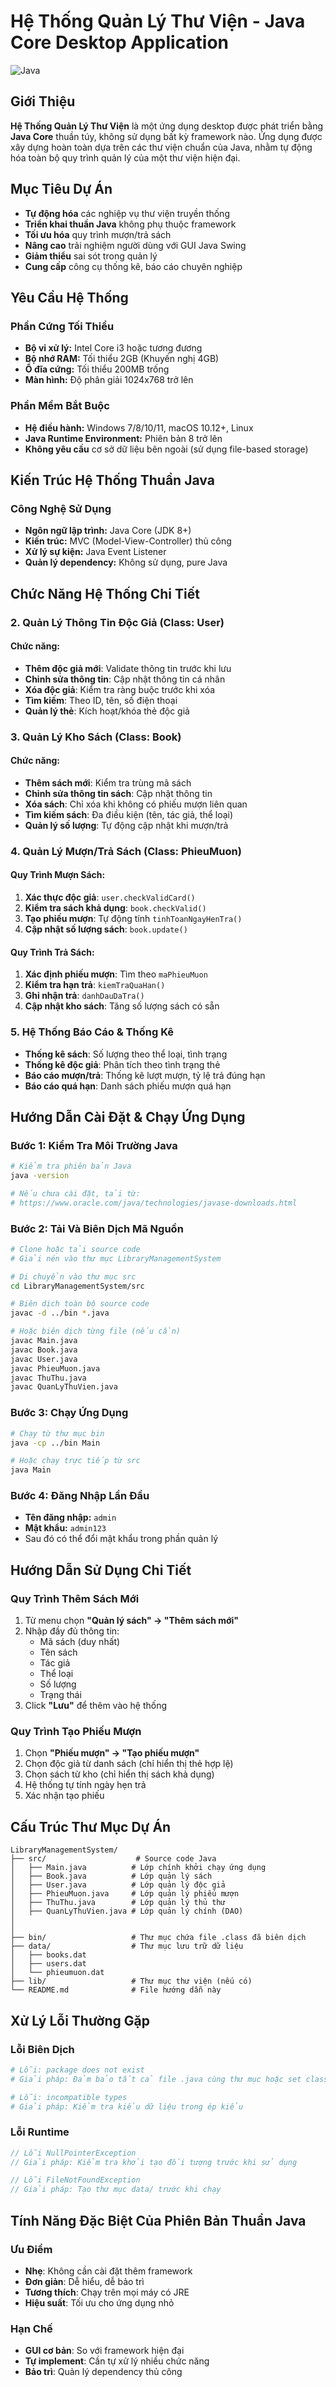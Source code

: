 #  Hệ Thống Quản Lý Thư Viện - Java Core Desktop Application

![Java](https://img.shields.io/badge/Java-ED8B00?style=for-the-badge&logo=java&logoColor=white)

##  Giới Thiệu

**Hệ Thống Quản Lý Thư Viện** là một ứng dụng desktop được phát triển bằng **Java Core** thuần túy, không sử dụng bất kỳ framework nào. Ứng dụng được xây dựng hoàn toàn dựa trên các thư viện chuẩn của Java, nhằm tự động hóa toàn bộ quy trình quản lý của một thư viện hiện đại.

## Mục Tiêu Dự Án

- **Tự động hóa** các nghiệp vụ thư viện truyền thống
- **Triển khai thuần Java** không phụ thuộc framework
- **Tối ưu hóa** quy trình mượn/trả sách
- **Nâng cao** trải nghiệm người dùng với GUI Java Swing
- **Giảm thiểu** sai sót trong quản lý
- **Cung cấp** công cụ thống kê, báo cáo chuyên nghiệp

##  Yêu Cầu Hệ Thống

### Phần Cứng Tối Thiểu
- **Bộ vi xử lý:** Intel Core i3 hoặc tương đương
- **Bộ nhớ RAM:** Tối thiểu 2GB (Khuyến nghị 4GB)
- **Ổ đĩa cứng:** Tối thiểu 200MB trống
- **Màn hình:** Độ phân giải 1024x768 trở lên

### Phần Mềm Bắt Buộc
- **Hệ điều hành:** Windows 7/8/10/11, macOS 10.12+, Linux
- **Java Runtime Environment:** Phiên bản 8 trở lên
- **Không yêu cầu** cơ sở dữ liệu bên ngoài (sử dụng file-based storage)

## Kiến Trúc Hệ Thống Thuần Java

### Công Nghệ Sử Dụng
- **Ngôn ngữ lập trình:** Java Core (JDK 8+)
- **Kiến trúc:** MVC (Model-View-Controller) thủ công
- **Xử lý sự kiện:** Java Event Listener
- **Quản lý dependency:** Không sử dụng, pure Java


## Chức Năng Hệ Thống Chi Tiết

###  2. Quản Lý Thông Tin Độc Giả (Class: User)



#### Chức năng:
- **Thêm độc giả mới**: Validate thông tin trước khi lưu
- **Chỉnh sửa thông tin**: Cập nhật thông tin cá nhân
- **Xóa độc giả**: Kiểm tra ràng buộc trước khi xóa
- **Tìm kiếm**: Theo ID, tên, số điện thoại
- **Quản lý thẻ**: Kích hoạt/khóa thẻ độc giả

### 3. Quản Lý Kho Sách (Class: Book)


#### Chức năng:
- **Thêm sách mới**: Kiểm tra trùng mã sách
- **Chỉnh sửa thông tin sách**: Cập nhật thông tin
- **Xóa sách**: Chỉ xóa khi không có phiếu mượn liên quan
- **Tìm kiếm sách**: Đa điều kiện (tên, tác giả, thể loại)
- **Quản lý số lượng**: Tự động cập nhật khi mượn/trả

### 4. Quản Lý Mượn/Trả Sách (Class: PhieuMuon)



#### Quy Trình Mượn Sách:
1. **Xác thực độc giả**: `user.checkValidCard()`
2. **Kiểm tra sách khả dụng**: `book.checkValid()`
3. **Tạo phiếu mượn**: Tự động tính `tinhToanNgayHenTra()`
4. **Cập nhật số lượng sách**: `book.update()`

#### Quy Trình Trả Sách:
1. **Xác định phiếu mượn**: Tìm theo `maPhieuMuon`
2. **Kiểm tra hạn trả**: `kiemTraQuaHan()`
3. **Ghi nhận trả**: `danhDauDaTra()`
4. **Cập nhật kho sách**: Tăng số lượng sách có sẵn

### 5. Hệ Thống Báo Cáo & Thống Kê
- **Thống kê sách**: Số lượng theo thể loại, tình trạng
- **Thống kê độc giả**: Phân tích theo tình trạng thẻ
- **Báo cáo mượn/trả**: Thống kê lượt mượn, tỷ lệ trả đúng hạn
- **Báo cáo quá hạn**: Danh sách phiếu mượn quá hạn



## Hướng Dẫn Cài Đặt & Chạy Ứng Dụng

### Bước 1: Kiểm Tra Môi Trường Java
```bash
# Kiểm tra phiên bản Java
java -version

# Nếu chưa cài đặt, tải từ:
# https://www.oracle.com/java/technologies/javase-downloads.html
```

### Bước 2: Tải Và Biên Dịch Mã Nguồn
```bash
# Clone hoặc tải source code
# Giải nén vào thư mục LibraryManagementSystem

# Di chuyển vào thư mục src
cd LibraryManagementSystem/src

# Biên dịch toàn bộ source code
javac -d ../bin *.java

# Hoặc biên dịch từng file (nếu cần)
javac Main.java
javac Book.java
javac User.java
javac PhieuMuon.java
javac ThuThu.java
javac QuanLyThuVien.java
```

### Bước 3: Chạy Ứng Dụng
```bash
# Chạy từ thư mục bin
java -cp ../bin Main

# Hoặc chạy trực tiếp từ src
java Main
```

### Bước 4: Đăng Nhập Lần Đầu
- **Tên đăng nhập:** `admin`
- **Mật khẩu:** `admin123`
- Sau đó có thể đổi mật khẩu trong phần quản lý

## Hướng Dẫn Sử Dụng Chi Tiết


### Quy Trình Thêm Sách Mới
1. Từ menu chọn **"Quản lý sách" → "Thêm sách mới"**
2. Nhập đầy đủ thông tin:
   - Mã sách (duy nhất)
   - Tên sách
   - Tác giả
   - Thể loại
   - Số lượng
   - Trạng thái
3. Click **"Lưu"** để thêm vào hệ thống

### Quy Trình Tạo Phiếu Mượn
1. Chọn **"Phiếu mượn" → "Tạo phiếu mượn"**
2. Chọn độc giả từ danh sách (chỉ hiển thị thẻ hợp lệ)
3. Chọn sách từ kho (chỉ hiển thị sách khả dụng)
4. Hệ thống tự tính ngày hẹn trả
5. Xác nhận tạo phiếu

##  Cấu Trúc Thư Mục Dự Án

```
LibraryManagementSystem/
├── src/                    # Source code Java
│   ├── Main.java          # Lớp chính khởi chạy ứng dụng
│   ├── Book.java          # Lớp quản lý sách
│   ├── User.java          # Lớp quản lý độc giả
│   ├── PhieuMuon.java     # Lớp quản lý phiếu mượn
│   ├── ThuThu.java        # Lớp quản lý thủ thư
│   ├── QuanLyThuVien.java # Lớp quản lý chính (DAO)
│        
│       
├── bin/                   # Thư mục chứa file .class đã biên dịch
├── data/                  # Thư mục lưu trữ dữ liệu
│   ├── books.dat
│   ├── users.dat
│   └── phieumuon.dat
├── lib/                   # Thư mục thư viện (nếu có)
└── README.md              # File hướng dẫn này
```

## Xử Lý Lỗi Thường Gặp

### Lỗi Biên Dịch
```bash
# Lỗi: package does not exist
# Giải pháp: Đảm bảo tất cả file .java cùng thư mục hoặc set classpath

# Lỗi: incompatible types
# Giải pháp: Kiểm tra kiểu dữ liệu trong ép kiểu
```

### Lỗi Runtime
```java
// Lỗi NullPointerException
// Giải pháp: Kiểm tra khởi tạo đối tượng trước khi sử dụng

// Lỗi FileNotFoundException  
// Giải pháp: Tạo thư mục data/ trước khi chạy
```

## Tính Năng Đặc Biệt Của Phiên Bản Thuần Java

### Ưu Điểm
- **Nhẹ**: Không cần cài đặt thêm framework
- **Đơn giản**: Dễ hiểu, dễ bảo trì
- **Tương thích**: Chạy trên mọi máy có JRE
- **Hiệu suất**: Tối ưu cho ứng dụng nhỏ

### Hạn Chế
- **GUI cơ bản**: So với framework hiện đại
- **Tự implement**: Cần tự xử lý nhiều chức năng
- **Bảo trì**: Quản lý dependency thủ công
